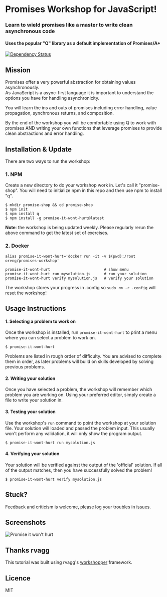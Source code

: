 # Promises Workshop for JavaScript!

### Learn to wield promises like a master to write clean asynchronous code

#### Uses the popular "Q" library as a default implementation of Promises/A+

[![Dependency Status](https://img.shields.io/david/stevekane/promise-it-wont-hurt.svg)](https://david-dm.org/stevekane/promise-it-wont-hurt#info=dependencies)

## Mission

Promises offer a very powerful abstraction for obtaining values asynchronously.  
As JavaScript is a async-first language it is important to understand the options
you have for handling asynchronicity.  

You will learn the ins and outs of promises including error handling, value propagation,
synchronous returns, and composition.

By the end of the workshop you will be comfortable using Q to work with promises
AND writing your own functions that leverage promises to provide clean abstractions
and error handling.

## Installation & Update

There are two ways to run the workshop:

### 1. NPM

Create a new directory to do your workshop work in.  Let's call it "promise-shop".
You will need to initialize npm in this repo and then use npm to install "q".

```
$ mkdir promise-shop && cd promise-shop
$ npm init
$ npm install q
$ npm install -g promise-it-wont-hurt@latest
```

**Note**: the workshop is being updated weekly. 
Please regularly rerun the above command to get the latest set of exercises.

### 2. Docker

```
alias promise-it-wont-hurt='docker run -it -v $(pwd):/root oreng/promises-workshop'

promise-it-wont-hurt                        # show menu
promise-it-wont-hurt run mysolution.js      # run your solution
promise-it-wont-hurt verify mysolution.js   # verify your solution
```

The workshop stores your progress in .config so `sudo rm -r .config` will
reset the workshop!

## Usage Instructions

#### 1. Selecting a problem to work on

Once the workshop is installed, run `promise-it-wont-hurt` to print a menu
where you can select a problem to work on.

```
$ promise-it-wont-hurt
```

Problems are listed in rough order of difficulty. You are advised to complete them in order, as later problems
will build on skills developed by solving previous problems.

#### 2. Writing your solution

Once you have selected a problem, the workshop will remember which problem you are working on. 
Using your preferred editor, simply create a file to write your solution in.

#### 3. Testing your solution

Use the workshop's `run` command to point the workshop at your solution file. Your solution will loaded 
and passed the problem input. This usually won't perform any validation, it will only show the program output.

```
$ promise-it-wont-hurt run mysolution.js
```
 
#### 4. Verifying your solution

Your solution will be verified against the output of the 'official' solution. 
If all of the output matches, then you have successfully solved the problem!

```
$ promise-it-wont-hurt verify mysolution.js
```

## Stuck?

Feedback and criticism is welcome, please log your troubles in [issues](https://github.com/stevekane/promise-it-wont-hurt/issues). 

## Screenshots
![Promise it won't hurt](https://raw.github.com/stevekane/promise-it-wont-hurt/master/promiseitwonthurt.png)

## Thanks rvagg

This tutorial was built using rvagg's [workshopper](https://github.com/rvagg/workshopper) framework.

## Licence

MIT
